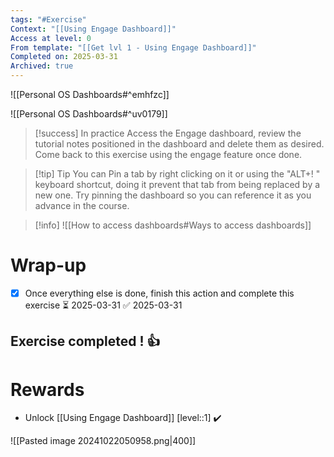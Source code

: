```yaml
---
tags: "#Exercise"
Context: "[[Using Engage Dashboard]]"
Access at level: 0
From template: "[[Get lvl 1 - Using Engage Dashboard]]"
Completed on: 2025-03-31
Archived: true
---
```



![[Personal OS Dashboards#^emhfzc]]

![[Personal OS Dashboards#^uv0179]]

> [!success] In practice
> Access the Engage dashboard, review the tutorial notes positioned in the dashboard and delete them as desired. Come back to this exercise using the engage feature once done. 

> [!tip] Tip
> You can Pin a tab by right clicking on it or using the "ALT+! " keyboard shortcut, doing it prevent that tab from being replaced by a new one. Try pinning the dashboard so you can reference it as you advance in the course.

> [!info] 
> ![[How to access dashboards#Ways to access dashboards]]
# Wrap-up

- [x] Once everything else is done, finish this action and complete this exercise ⏳ 2025-03-31 ✅ 2025-03-31

## Exercise completed ! 👍 

# Rewards

- Unlock [[Using Engage Dashboard]] [level::1] ✔️

![[Pasted image 20241022050958.png|400]]

